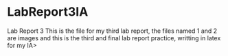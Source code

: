# LabReport3IA
Lab Report 3
This is the file for my third lab report, the files named 1 and 2 are images and this is the third and final lab report practice, 
writting in latex for my IA> 
